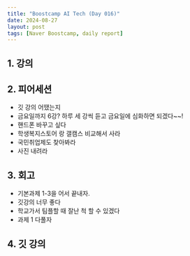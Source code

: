```yaml
---
title: "Boostcamp AI Tech (Day 016)"
date: 2024-08-27
layout: post
tags: [Naver Boostcamp, daily report]
---
```

## 1. 강의
<!-- 1,2강, 과제1 요약  -->

## 2. 피어세션
- 깃 강의 어땠는지
- 금요일까지 6강? 하루 세 강씩 듣고 금요일에 심화하면 되겠다~~!
- 핸드폰 바꾸고 싶다
- 학생복지스토어 랑 갤캠스 비교해서 사라
- 국민취업제도 찾아봐라
- 사진 내려라

## 3. 회고
- 기본과제 1-3을 어서 끝내자. 
- 깃강의 너무 좋다
- 학교가서 팀플할 때 잘난 척 할 수 있겠다
- 과제 1 다풀자

## 4. 깃 강의
<!-- 티스토리로 이동 -->
